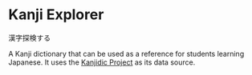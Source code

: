 # Kanji Explorer

漢字探検する

A Kanji dictionary that can be used as a reference for students learning Japanese. It uses the [Kanjidic Project](https://www.edrdg.org/wiki/index.php/KANJIDIC_Project) as its data source.